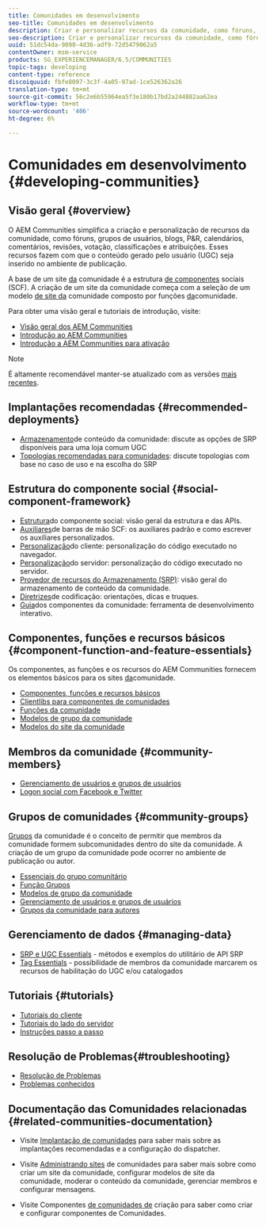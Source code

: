 ```yaml
---
title: Comunidades em desenvolvimento
seo-title: Comunidades em desenvolvimento
description: Criar e personalizar recursos da comunidade, como fóruns, grupos de usuários e muito mais
seo-description: Criar e personalizar recursos da comunidade, como fóruns, grupos de usuários e muito mais
uuid: 51dc54da-9090-4d36-adf9-72d5479062a5
contentOwner: msm-service
products: SG_EXPERIENCEMANAGER/6.5/COMMUNITIES
topic-tags: developing
content-type: reference
discoiquuid: fbfe8097-3c3f-4a05-97ad-1ce526362a26
translation-type: tm+mt
source-git-commit: 56c2e6b55964ea5f3e180b17bd2a244882aa62ea
workflow-type: tm+mt
source-wordcount: '406'
ht-degree: 6%

---
```



# Comunidades em desenvolvimento  {#developing-communities}

## Visão geral {#overview}

O AEM Communities simplifica a criação e personalização de recursos da comunidade, como fóruns, grupos de usuários, blogs, P&amp;R, calendários, comentários, revisões, votação, classificações e atribuições. Esses recursos fazem com que o conteúdo gerado pelo usuário (UGC) seja inserido no ambiente de publicação.

A base de um site [da](overview.md#communitiessites) comunidade é a estrutura [de componentes](scf.md) sociais (SCF). A criação de um site da comunidade começa com a seleção de um modelo [de site da](sites-console.md) comunidade composto por funções [da](functions.md)comunidade.

Para obter uma visão geral e tutoriais de introdução, visite:

* [Visão geral dos AEM Communities](overview.md)
* [Introdução ao AEM Communities](getting-started.md)
* [Introdução a AEM Communities para ativação](getting-started-enablement.md)

>[!NOTE]
> 
>É altamente recomendável manter-se atualizado com as versões [mais recentes](deploy-communities.md#latest-releases).


## Implantações recomendadas {#recommended-deployments}

* [Armazenamento](working-with-srp.md)de conteúdo da comunidade: discute as opções de SRP disponíveis para uma loja comum UGC
* [Topologias recomendadas para comunidades](topologies.md): discute topologias com base no caso de uso e na escolha do SRP

## Estrutura do componente social {#social-component-framework}

* [Estrutura](scf.md)do componente social: visão geral da estrutura e das APIs.
* [Auxiliares](handlebars-helpers.md)de barras de mão SCF: os auxiliares padrão e como escrever os auxiliares personalizados.
* [Personalização](client-customize.md)do cliente: personalização do código executado no navegador.
* [Personalização](server-customize.md)do servidor: personalização do código executado no servidor.
* [Provedor de recursos do Armazenamento (SRP)](srp.md): visão geral do armazenamento de conteúdo da comunidade.
* [Diretrizes](code-guide.md)de codificação: orientações, dicas e truques.
* [Guia](components-guide.md)dos componentes da comunidade: ferramenta de desenvolvimento interativo.

## Componentes, funções e recursos básicos {#component-function-and-feature-essentials}

Os componentes, as funções e os recursos do AEM Communities fornecem os elementos básicos para os sites [da](sites-console.md)comunidade.

* [Componentes, funções e recursos básicos](essentials.md)
* [Clientlibs para componentes de comunidades](clientlibs.md)
* [Funções da comunidade](functions.md)
* [Modelos de grupo da comunidade](tools-groups.md)
* [Modelos do site da comunidade](sites.md)

## Membros da comunidade {#community-members}

* [Gerenciamento de usuários e grupos de usuários](users.md)
* [Logon social com Facebook e Twitter](social-login.md)

## Grupos de comunidades {#community-groups}

[Grupos](overview.md#communitygroups) da comunidade é o conceito de permitir que membros da comunidade formem subcomunidades dentro do site da comunidade. A criação de um grupo da comunidade pode ocorrer no ambiente de publicação ou autor.

* [Essenciais do grupo comunitário](essentials-groups.md)
* [Função Grupos](functions.md#groups-function)
* [Modelos de grupo da comunidade](tools-groups.md)
* [Gerenciamento de usuários e grupos de usuários](users.md)
* [Grupos da comunidade para autores](creating-groups.md)

## Gerenciamento de dados {#managing-data}

* [SRP e UGC Essentials](srp-and-ugc.md) - métodos e exemplos do utilitário de API SRP
* [Tag Essentials](tag.md) - possibilidade de membros da comunidade marcarem os recursos de habilitação do UGC e/ou catalogados

## Tutoriais {#tutorials}

* [Tutoriais do cliente](tutorials.md#client-side-customization)
* [Tutoriais do lado do servidor](tutorials.md#server-side-customization)
* [Instruções passo a passo](tutorials.md#how-to-instructions)

## Resolução de Problemas{#troubleshooting}

* [Resolução de Problemas](troubleshooting.md)
* [Problemas conhecidos](/help/release-notes/known-issues.md)

## Documentação das Comunidades relacionadas {#related-communities-documentation}

* Visite [Implantação de comunidades](deploy-communities.md) para saber mais sobre as implantações recomendadas e a configuração do dispatcher.

* Visite [Administrando sites](administer-landing.md) de comunidades para saber mais sobre como criar um site da comunidade, configurar modelos de site da comunidade, moderar o conteúdo da comunidade, gerenciar membros e configurar mensagens.

* Visite Componentes [de comunidades de](author-communities.md) criação para saber como criar e configurar componentes de Comunidades.

